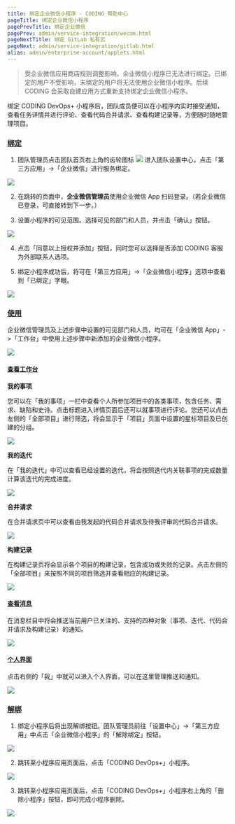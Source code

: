 ```yaml
---
title: 绑定企业微信小程序 - CODING 帮助中心
pageTitle: 绑定企业微信小程序
pagePrevTitle: 绑定企业微信
pagePrev: admin/service-integration/wecom.html
pageNextTitle: 绑定 GitLab 私有云
pageNext: admin/service-integration/gitlab.html
alias: admin/enterprise-account/applets.html
---
```


> 受企业微信应用商店规则调整影响，企业微信小程序已无法进行绑定。已绑定的用户不受影响，未绑定的用户将无法使用企业微信小程序。后续 CODING 会采取自建应用方式重新支持绑定企业微信小程序。

绑定 CODING DevOps+ 小程序后，团队成员便可以在小程序内实时接受通知，查看任务详情并进行评论、查看代码合并请求、查看构建记录等，方便随时随地管理项目。

### [绑定](#bind)

1.  团队管理员点击团队首页右上角的齿轮图标 <img src ="https://help-assets.codehub.cn/enterprise/20210928153255.png" style ="margin:0"> 进入团队设置中心，点击「第三方应用」→「企业微信」进行服务绑定。

![](https://help-assets.codehub.cn/enterprise/20210930171842.png)

2.  在跳转的页面中，**企业微信管理员**使用企业微信 App 扫码登录。（若企业微信已登录，可直接转到下一步。）

3.  设置小程序的可见范围。选择可见的部门和人员，并点击「确认」按钮。

![](https://help-assets.codehub.cn/enterprise/20210803113321.png)

4.  点击「同意以上授权并添加」按钮，同时您可以选择是否添加 CODING 客服为外部联系人选项。

5.  绑定小程序成功后，将可在「第三方应用」->「企业微信小程序」选项中查看到「已绑定」字眼。

![](https://help-assets.codehub.cn/enterprise/20210930171918.png)

### [使用](#use)

企业微信管理员及上述步骤中设置的可见部门和人员，均可在「企业微信 App」->「工作台」中使用上述步骤中新添加的企业微信小程序。

![](https://help-assets.codehub.cn/enterprise/20210803114140.png)

#### [查看工作台](#workspace)

**我的事项**

您可以在「我的事项」一栏中查看个人所参加项目中的各类事项，包含任务、需求、缺陷和史诗。点击标题进入详情页面后还可以就事项进行评论。您还可以点击左侧的「全部项目」进行筛选，将会显示于「项目」页面中设置的星标项目及已创建的分组。

![](https://help-assets.codehub.cn/enterprise/20200806102747.png)

**我的迭代**

在「我的迭代」中可以查看已经设置的迭代，将会按照迭代内关联事项的完成数量计算该迭代的完成进度。

![](https://help-assets.codehub.cn/enterprise/20200806103352.png)

**合并请求**

在合并请求页中可以查看由我发起的代码合并请求及待我评审的代码合并请求。

![](https://help-assets.codehub.cn/enterprise/20200731162326.png)

**构建记录**

在构建记录页将会显示各个项目的构建记录，包含成功或失败的记录。点击左侧的「全部项目」来按照不同的项目筛选并查看相应的构建记录。

![](https://help-assets.codehub.cn/enterprise/20200731162250.png)

#### [查看消息](#message)

在消息栏目中将会推送当前用户已关注的、支持的四种对象（事项、迭代、代码合并请求及构建记录）的通知。

![](https://help-assets.codehub.cn/enterprise/20200713162356.png)

#### [个人界面](#personal-interface)

点击右侧的「我」中就可以进入个人界面，可以在这里管理推送和通知。

![](https://help-assets.codehub.cn/enterprise/20200713165858.png)

### [解绑](#unbind)

1.  绑定小程序后将出现解绑按钮。团队管理员前往「设置中心」->「第三方应用」中点击「企业微信小程序」的「解除绑定」按钮。

![](https://help-assets.codehub.cn/enterprise/20210930172057.png)

2.  跳转至小程序应用页面后，点击「CODING DevOps+」小程序。

![](https://help-assets.codehub.cn/enterprise/20210803112902.png)

3.  跳转至小程序应用页面后，点击「CODING DevOps+」小程序右上角的「删除小程序」按钮，即可完成小程序删除。

![](https://help-assets.codehub.cn/enterprise/20210803113040.png)

